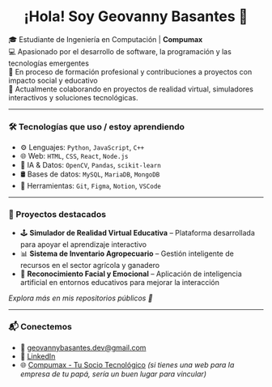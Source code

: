 <h1 align="center">¡Hola! Soy Geovanny Basantes 👋</h1>

🎓 Estudiante de Ingeniería en Computación | **Compumax**  
💻 Apasionado por el desarrollo de software, la programación y las tecnologías emergentes  
🚀 En proceso de formación profesional y contribuciones a proyectos con impacto social y educativo  
🔬 Actualmente colaborando en proyectos de realidad virtual, simuladores interactivos y soluciones tecnológicas.

---

### 🛠️ Tecnologías que uso / estoy aprendiendo

- ⚙️ Lenguajes: `Python`, `JavaScript`, `C++`
- 🌐 Web: `HTML`, `CSS`, `React`, `Node.js`
- 🧠 IA & Datos: `OpenCV`, `Pandas`, `scikit-learn`
- 🛢️ Bases de datos: `MySQL`, `MariaDB`, `MongoDB`
- 🔧 Herramientas: `Git`, `Figma`, `Notion`, `VSCode`

---

### 📌 Proyectos destacados

- 🕹️ **Simulador de Realidad Virtual Educativa** – Plataforma desarrollada para apoyar el aprendizaje interactivo  
- 📊 **Sistema de Inventario Agropecuario** – Gestión inteligente de recursos en el sector agrícola y ganadero  
- 🤖 **Reconocimiento Facial y Emocional** – Aplicación de inteligencia artificial en entornos educativos para mejorar la interacción  

*Explora más en mis repositorios públicos 📂*

---

### 📬 Conectemos

- 📧 geovannybasantes.dev@gmail.com  
- 💼 [LinkedIn](https://www.linkedin.com/in/geovanny-basantes-0471b123a/)  
- 🌐 [Compumax - Tu Socio Tecnológico](#) *(si tienes una web para la empresa de tu papá, sería un buen lugar para vincular)*  

